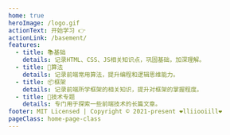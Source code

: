 ```yaml
---
home: true
heroImage: /logo.gif
actionText: 开始学习 👉
actionLink: /basement/
features:
  - title: 📚基础
    details: 记录HTML、CSS、JS相关知识点，巩固基础，加深理解。
  - title: 🔢算法
    details: 记录前端常用算法，提升编程和逻辑思维能力。
  - title: 📦框架
    details: 记录前端所学框架的相关知识，提升对框架的掌握程度。
  - title: 🔬技术专题
    details: 专门用于探索一些前端技术的长篇文章。
footer: MIT Licensed | Copyright © 2021-present ❤lliiooiill❤
pageClass: home-page-class
---
```

